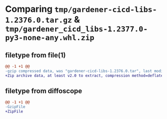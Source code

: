 # Comparing `tmp/gardener-cicd-libs-1.2376.0.tar.gz` & `tmp/gardener_cicd_libs-1.2377.0-py3-none-any.whl.zip`

## filetype from file(1)

```diff
@@ -1 +1 @@
-gzip compressed data, was "gardener-cicd-libs-1.2376.0.tar", last modified: Wed Apr  3 15:05:15 2024, max compression
+Zip archive data, at least v2.0 to extract, compression method=deflate
```

## filetype from diffoscope

```diff
@@ -1 +1 @@
-GzipFile
+ZipFile
```


